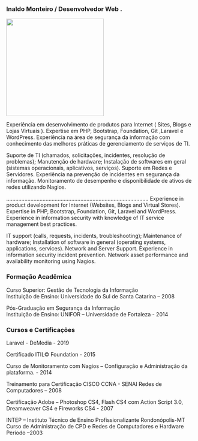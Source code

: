 ### Inaldo Monteiro / Desenvolvedor Web .

<img alt="" width="260" height="260" class="avatar width-full height-full avatar-before-user-status" src="https://avatars2.githubusercontent.com/u/15660194?s=460&amp;v=4">

Experiência em desenvolvimento de produtos para Internet ( Sites, Blogs e Lojas Virtuais ). 
Expertise em PHP, Bootstrap, Foundation, Git ,Laravel e WordPress.
Experiência na área de segurança da informação com conhecimento das melhores práticas de gerenciamento de serviços de TI.

Suporte de TI (chamados, solicitações, incidentes, resolução de problemas); Manutenção de hardware; Instalação de softwares em geral (sistemas operacionais, aplicativos, serviços). Suporte em Redes e Servidores. Experiência na prevenção de incidentes em segurança da informação. Monitoramento de desempenho e disponibilidade de ativos de redes utilizando Nagios.

..............................................................................................
Experience in product development for Internet (Websites, Blogs and Virtual Stores). Expertise in PHP, Bootstrap, Foundation, Git, Laravel and WordPress. Experience in information security with knowledge of IT service management best practices.

IT support (calls, requests, incidents, troubleshooting); Maintenance of hardware; Installation of software in general (operating systems, applications, services). Network and Server Support. Experience in information security incident prevention. Network asset performance and availability monitoring using Nagios.

### Formação Acadêmica

Curso Superior: Gestão de Tecnologia da Informação                                                   
Instituição de Ensino: Universidade do Sul de Santa Catarina – 2008

Pós-Graduação em Segurança da Informação                                      
Instituição de Ensino: UNIFOR – Universidade de Fortaleza - 2014


### Cursos e Certificações

Laravel - DeMedia - 2019

Certificado ITIL© Foundation - 2015

Curso de Monitoramento com Nagios – Configuração e Administração da plataforma. - 2014

Treinamento para Certificação CISCO CCNA - SENAI
Redes de Computadores – 2008

Certificação Adobe – Photoshop CS4,  Flash CS4 com Action Script 3.0, Dreamweaver CS4 e Fireworks CS4 - 2007

INTEP – Instituto Técnico de Ensino Profissionalizante Rondonópolis-MT
Curso de Administração de CPD e Redes de Computadores e Hardware
Período –2003
